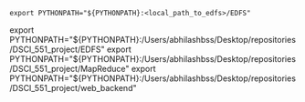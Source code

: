 
```export PYTHONPATH="${PYTHONPATH}:<local_path_to_edfs>/EDFS"```

export PYTHONPATH="${PYTHONPATH}:/Users/abhilashbss/Desktop/repositories/DSCI_551_project/EDFS"
export PYTHONPATH="${PYTHONPATH}:/Users/abhilashbss/Desktop/repositories/DSCI_551_project/MapReduce"
export PYTHONPATH="${PYTHONPATH}:/Users/abhilashbss/Desktop/repositories/DSCI_551_project/web_backend"

